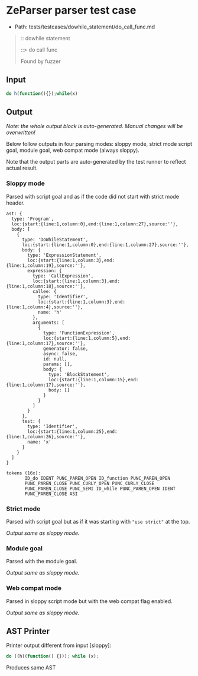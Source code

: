 # ZeParser parser test case

- Path: tests/testcases/dowhile_statement/do_call_func.md

> :: dowhile statement
>
> ::> do call func
>
> Found by fuzzer


## Input

`````js
do h(function(){});while(x)
`````

## Output

_Note: the whole output block is auto-generated. Manual changes will be overwritten!_

Below follow outputs in four parsing modes: sloppy mode, strict mode script goal, module goal, web compat mode (always sloppy).

Note that the output parts are auto-generated by the test runner to reflect actual result.

### Sloppy mode

Parsed with script goal and as if the code did not start with strict mode header.

`````
ast: {
  type: 'Program',
  loc:{start:{line:1,column:0},end:{line:1,column:27},source:''},
  body: [
    {
      type: 'DoWhileStatement',
      loc:{start:{line:1,column:0},end:{line:1,column:27},source:''},
      body: {
        type: 'ExpressionStatement',
        loc:{start:{line:1,column:3},end:{line:1,column:19},source:''},
        expression: {
          type: 'CallExpression',
          loc:{start:{line:1,column:3},end:{line:1,column:18},source:''},
          callee: {
            type: 'Identifier',
            loc:{start:{line:1,column:3},end:{line:1,column:4},source:''},
            name: 'h'
          },
          arguments: [
            {
              type: 'FunctionExpression',
              loc:{start:{line:1,column:5},end:{line:1,column:17},source:''},
              generator: false,
              async: false,
              id: null,
              params: [],
              body: {
                type: 'BlockStatement',
                loc:{start:{line:1,column:15},end:{line:1,column:17},source:''},
                body: []
              }
            }
          ]
        }
      },
      test: {
        type: 'Identifier',
        loc:{start:{line:1,column:25},end:{line:1,column:26},source:''},
        name: 'x'
      }
    }
  ]
}

tokens (16x):
       ID_do IDENT PUNC_PAREN_OPEN ID_function PUNC_PAREN_OPEN
       PUNC_PAREN_CLOSE PUNC_CURLY_OPEN PUNC_CURLY_CLOSE
       PUNC_PAREN_CLOSE PUNC_SEMI ID_while PUNC_PAREN_OPEN IDENT
       PUNC_PAREN_CLOSE ASI
`````

### Strict mode

Parsed with script goal but as if it was starting with `"use strict"` at the top.

_Output same as sloppy mode._

### Module goal

Parsed with the module goal.

_Output same as sloppy mode._

### Web compat mode

Parsed in sloppy script mode but with the web compat flag enabled.

_Output same as sloppy mode._

## AST Printer

Printer output different from input [sloppy]:

````js
do ((h)(function() {})); while (x);
````

Produces same AST
